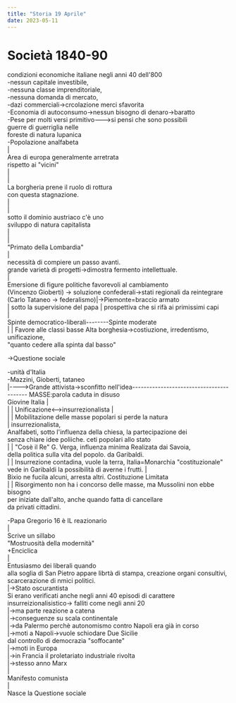 ```yaml
---
title: "Storia 19 Aprile"
date: 2023-05-11
---
```

# Società 1840-90
condizioni economiche italiane negli anni 40 dell'800  
-nessun capitale investibile,   
-nessuna classe imprenditoriale,   
-nessuna domanda di mercato,  
-dazi commerciali->crcolazione merci sfavorita  
-Economia di autoconsumo->nessun bisogno di denaro->baratto  
-Pese per molti versi primitivo--->si pensi che sono possibili   
					guerre di guerriglia nelle   
					foreste di natura lupanica  
-Popolazione analfabeta  
	|  
Area di europa generalmente arretrata  
rispetto ai "vicini"  
	|  
	|  
La borgheria prene il ruolo di rottura  
con questa stagnazione.  
	|  
	|  
sotto il dominio austriaco c'è uno   
sviluppo di natura capitalista  
	|  
	|  
"Primato della Lombardia"  
	|  
necessità di compiere un passo avanti.  
grande varietà di progetti->dimostra fermento intellettuale.  
	|  
Emersione di figure politiche favorevoli al cambiamento  
(Vincenzo Gioberti) -> soluzione confederali->stati regionali da reintegrare (Carlo Tataneo -> federalismo)|->Piemonte=braccio armato  
	| sotto la supervisione del papa |
prospettiva che si rifà ai primissimi capi  
	|  
Spinte democratico-liberali--------Spinte moderate  
	|   |
Favore alle classi basse		Alta borghesia->costiuzione, irredentismo, unificazione,  
					"quanto cedere alla spinta dal basso"  
  
->Questione sociale   
  
  
-unità d'Italia  
-Mazzini, Gioberti, tataneo  
   |---->Grande attivista->sconfitto nell'idea-----------------------------------------														MASSE:parola caduta in disuso  
Giovine Italia									      |  
	|   |
   Unificazione<-->insurrezionalista						      |  
			|   |
		Mobilitazione delle masse popolari				si perde la natura  
			|							insurrezionalista,  
		Analfabeti, sotto l'influenza della chiesa,			la partecipazione dei   
		senza chiare idee poliiche.					ceti popolari allo stato  
			|   |
		"Cosè il Re" G. Verga, influenza minima				Realizata dai Savoia,   
		della politica sulla vita del popolo.				da Garibaldi.  
			|   |
		Insurrezione contadina, vuole la terra,				Italia=Monarchia "costituzionale"  
		vede in Garibaldi la possibilità di averne i frutti.					|  
		Bixio ne fucila alcuni, arresta altri.						Costituzione Limitata  
			|   |
		Risorgimento non ha i concorso delle masse, ma 					Mussolini non ebbe bisogno   
		per iniziate dall'alto, anche quando fatta					di cancellare  
		da privati cittadini.  
		  
  
  
  
-Papa Gregorio 16 è IL reazionario  
			|  
		Scrive un sillabo  
		"Mostruosità della modernità"  
		+Enciclica   
			|  
		Entusiasmo dei liberali quando  
		alla soglia di San Pietro appare librtà di stampa, creazione organi consultivi, scarcerazione di nmici politici.  
				|->Stato oscurantista  
Si erano verificati anche negli anni 40 episodi di carattere insurreizionalisistico-> falliti come negli anni 20  
									|->ma parte reazione a catena  
									|->conseguenze su scala continentale   
									|->da Palermo perchè autonomismo contro Napoli era già in corso  
									|->moti a Napoli->vuole schiodare Due Sicilie   
										dal controllo di democrazia "soffocante"  
									|->moti in Europa  
									|->in Francia il proletariato industriale rivolta  
									|->stesso anno Marx  
									               |  
										Manifesto comunista  
 										       |  
										Nasce la Questione sociale  
	  
